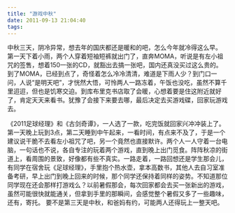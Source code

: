 ```yaml
---
title: "游戏中秋"
date: 2011-09-13 21:04:40
tags:
---
```


中秋三天，阴冷异常，想去年的国庆都还是暖和的吧，怎么今年就冷得这么早。 第一天下着小雨，两个人穿着短袖短裤就出门了，直奔MOMA，听说是有左小祖咒的签售，想着150一张的CD，就豁出去搞一张吧，国内还真没买过这么贵的。到了MOMA，已经到点了，奇怪着怎么冷冷清清，难道是下雨人少？到门口一问，人说“是明天吧”，才恍然大悟，可怜两人一路冻着，午饭也没吃，虽然不算千里迢迢，但也是饥寒交迫。到库布里克书店取了会暖，心想着要是住这附近就好了，肯定天天来看书。犹豫了会接下来要去哪，最后决定去买游戏碟，回家玩游戏去。 

《2011足球经理》和《古剑奇谭》，一人选了一款，吃完饭就回家兴冲冲装上了。第一天晚上玩到3点，第二天睡到中午起来，一看时间，有点来不及了，于是一个建议说干脆不去看左小祖咒了吧，另一个竟然也直接默许。两个人一人守着一台电脑，一句话也不说，各自专注的玩着两个游戏，直到晚上出门觅食。阵阵秋凉的街道上，看周围的景致，好像都有些不真实。一路走着，一路回想还是学生那会儿，有同学在宿舍玩《足球经理》，手里抱个热水壶，拿本高数书，其他人去自习室准备考研，早上出门到晚上回来的时候，那个同学还保持着同样的姿势。不知道那位同学现在还会那样打游戏么？以前暑假那会，每次回家都会去买一张新出的游戏，虽然可能很快就能通关，但拿到手里的那瞬间，会感觉整个暑假又多了一些趣味，还有，寄托。 要不是第三天是中秋，和爸妈有约，可能两人还得玩上一整天吧。